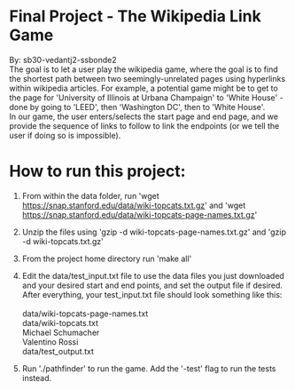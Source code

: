 # Final Project - The Wikipedia Link Game
By: sb30-vedantj2-ssbonde2 <br>
The goal is to let a user play the wikipedia game, where the goal is to find the shortest path between two seemingly-unrelated pages using hyperlinks within wikipedia articles. For example, a potential game might be to get to the page for 'University of Illinois at Urbana Champaign' to 'White House' - done by going to 'LEED', then 'Washington DC', then to 'White House'. <br>
In our game, the user enters/selects the start page and end page, and we provide the sequence of links to follow to link the endpoints (or we tell the user if doing so is impossible).

# How to run this project:
1. From within the data folder, run 'wget https://snap.stanford.edu/data/wiki-topcats.txt.gz' 
    and 'wget https://snap.stanford.edu/data/wiki-topcats-page-names.txt.gz'
2. Unzip the files using 'gzip -d wiki-topcats-page-names.txt.gz' and 'gzip -d wiki-topcats.txt.gz'
2. From the project home directory run 'make all'
3. Edit the data/test_input.txt file to use the data files you just downloaded and your desired start and end points, and set the output file if desired. After everything, your test_input.txt file should look something like this: <br> <br>
data/wiki-topcats-page-names.txt <br>
data/wiki-topcats.txt<br>
Michael Schumacher<br>
Valentino Rossi<br>
data/test_output.txt<br>

5. Run './pathfinder' to run the game. Add the '-test' flag to run the tests instead.

